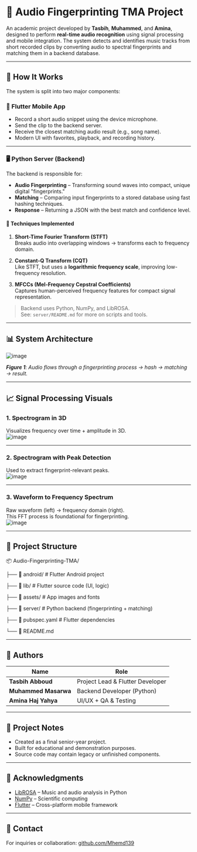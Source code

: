 # 🎵 Audio Fingerprinting TMA Project

An academic project developed by **Tasbih**, **Muhammed**, and **Amina**, designed to perform **real-time audio recognition** using signal processing and mobile integration. The system detects and identifies music tracks from short recorded clips by converting audio to spectral fingerprints and matching them in a backend database.

---

## 🧠 How It Works

The system is split into two major components:

### 📱 Flutter Mobile App
- Record a short audio snippet using the device microphone.
- Send the clip to the backend server.
- Receive the closest matching audio result (e.g., song name).
- Modern UI with favorites, playback, and recording history.

---

### 🖥️ Python Server (Backend)

The backend is responsible for:
- **Audio Fingerprinting** – Transforming sound waves into compact, unique digital "fingerprints."
- **Matching** – Comparing input fingerprints to a stored database using fast hashing techniques.
- **Response** – Returning a JSON with the best match and confidence level.

#### 🔬 Techniques Implemented

1. **Short-Time Fourier Transform (STFT)**  
   Breaks audio into overlapping windows → transforms each to frequency domain.

2. **Constant-Q Transform (CQT)**  
   Like STFT, but uses a **logarithmic frequency scale**, improving low-frequency resolution.

3. **MFCCs (Mel-Frequency Cepstral Coefficients)**  
   Captures human-perceived frequency features for compact signal representation.

> Backend uses Python, NumPy, and LibROSA.  
> See: `server/README.md` for more on scripts and tools.

---

## 📊 System Architecture

![image](https://github.com/user-attachments/assets/8766efa9-a0ce-4971-98a7-ce768fabe198)


_**Figure 1**: Audio flows through a fingerprinting process → hash → matching → result._

---

## 📈 Signal Processing Visuals

### 1. Spectrogram in 3D  
Visualizes frequency over time + amplitude in 3D.  
![image](https://github.com/user-attachments/assets/434e85da-0f8c-408c-a143-de1daf1acd41)


---

### 2. Spectrogram with Peak Detection  
Used to extract fingerprint-relevant peaks.  
![image](https://github.com/user-attachments/assets/40e71284-cb8b-437f-8a81-8aa729e08287)


---

### 3. Waveform to Frequency Spectrum  
Raw waveform (left) → frequency domain (right).  
This FFT process is foundational for fingerprinting.  
![image](https://github.com/user-attachments/assets/8f5a4d45-f770-463a-ae33-614ae7f4b8e1)


---

## 📁 Project Structure
📦 Audio-Fingerprinting-TMA/

├── 📁 android/ # Flutter Android project

├── 📁 lib/ # Flutter source code (UI, logic)

├── 📁 assets/ # App images and fonts

├── 📁 server/ # Python backend (fingerprinting + matching)

├── 📄 pubspec.yaml # Flutter dependencies

└── 📄 README.md 









---

## 👥 Authors

| Name               | Role                     |
|--------------------|--------------------------|
| **Tasbih Abboud**    |Project Lead & Flutter Developer|
| **Muhammed Masarwa** | Backend Developer (Python) |
| **Amina Haj Yahya**  | UI/UX + QA & Testing       |

---

## 📌 Project Notes

- Created as a final senior-year project.
- Built for educational and demonstration purposes.
- Source code may contain legacy or unfinished components.

---

## 🔗 Acknowledgments

- [LibROSA](https://librosa.org/) – Music and audio analysis in Python  
- [NumPy](https://numpy.org/) – Scientific computing  
- [Flutter](https://flutter.dev/) – Cross-platform mobile framework

---

## 📨 Contact

For inquiries or collaboration: [github.com/Mhemd139](https://github.com/Mhemd139)

